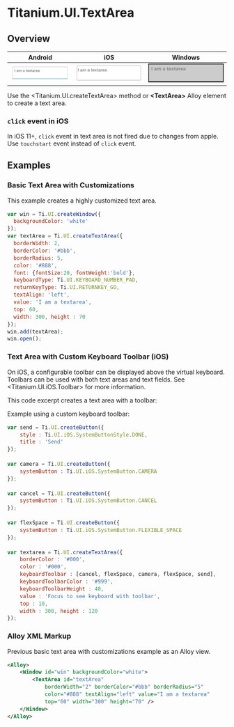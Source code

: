 # Titanium.UI.TextArea

<TypeHeader/>

## Overview

| Android | iOS | Windows |
| ------- | --- | ------- |
| ![Android](./textarea_android.png) | ![iOS](./textarea_ios.png) | ![Windows](./textarea_wp.png) |

Use the <Titanium.UI.createTextArea> method or **&lt;TextArea&gt;** Alloy element to create a text area.

### `click` event in iOS

In iOS 11+, `click` event in text area is not fired due to changes from apple. 
Use `touchstart` event instead of `click` event.

## Examples

### Basic Text Area with Customizations

This example creates a highly customized text area.

``` js
var win = Ti.UI.createWindow({
  backgroundColor: 'white'
});
var textArea = Ti.UI.createTextArea({
  borderWidth: 2,
  borderColor: '#bbb',
  borderRadius: 5,
  color: '#888',
  font: {fontSize:20, fontWeight:'bold'},
  keyboardType: Ti.UI.KEYBOARD_NUMBER_PAD,
  returnKeyType: Ti.UI.RETURNKEY_GO,
  textAlign: 'left',
  value: 'I am a textarea',
  top: 60,
  width: 300, height : 70
});
win.add(textArea);
win.open();
```

### Text Area with Custom Keyboard Toolbar (iOS)

On iOS, a configurable toolbar can be displayed above the virtual keyboard.
Toolbars can be used with both text areas and text fields. See <Titanium.UI.iOS.Toolbar>
for more information.

This code excerpt creates a text area with a toolbar:

Example using a custom keyboard toolbar:

``` js
var send = Ti.UI.createButton({
    style : Ti.UI.iOS.SystemButtonStyle.DONE,
    title : 'Send'
});

var camera = Ti.UI.createButton({
    systemButton : Ti.UI.iOS.SystemButton.CAMERA
});

var cancel = Ti.UI.createButton({
    systemButton : Ti.UI.iOS.SystemButton.CANCEL
});

var flexSpace = Ti.UI.createButton({
    systemButton : Ti.UI.iOS.SystemButton.FLEXIBLE_SPACE
});

var textarea = Ti.UI.createTextArea({
    borderColor : '#000',
    color : '#000',
    keyboardToolbar : [cancel, flexSpace, camera, flexSpace, send],
    keyboardToolbarColor : '#999',
    keyboardToolbarHeight : 40,
    value : 'Focus to see keyboard with toolbar',
    top : 10,
    width : 300, height : 120
});
```

### Alloy XML Markup

Previous basic text area with customizations example as an Alloy view.

``` xml
<Alloy>
    <Window id="win" backgroundColor="white">
        <TextArea id="textArea"
            borderWidth="2" borderColor="#bbb" borderRadius="5"
            color="#888" textAlign="left" value="I am a textarea"
            top="60" width="300" height="70" />
    </Window>
</Alloy>
```

<ApiDocs/>
